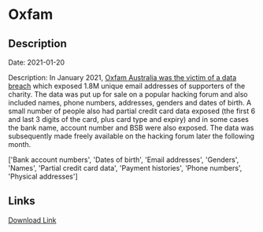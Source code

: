 # Oxfam

## Description

Date: 2021-01-20

Description:
In January 2021, <a href="https://www.oxfam.org.au/updates-suspected-data-incident/" target="_blank" rel="noopener">Oxfam Australia was the victim of a data breach</a> which exposed 1.8M unique email addresses of supporters of the charity. The data was put up for sale on a popular hacking forum and also included names, phone numbers, addresses, genders and dates of birth. A small number of people also had partial credit card data exposed (the first 6 and last 3 digits of the card, plus card type and expiry) and in some cases the bank name, account number and BSB were also exposed. The data was subsequently made freely available on the hacking forum later the following month.


['Bank account numbers', 'Dates of birth', 'Email addresses', 'Genders', 'Names', 'Partial credit card data', 'Payment histories', 'Phone numbers', 'Physical addresses']

## Links

[Download Link](https://link-to.net/1229997/769.9253812075932/dynamic/?r=b3hmYW0ub3JnLmF1)
